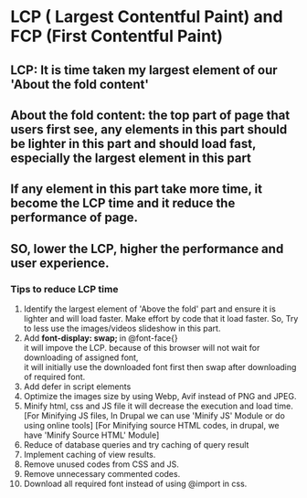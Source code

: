 #  LCP ( Largest Contentful Paint) and FCP (First Contentful Paint)
## LCP: It is time taken my largest element of our 'About the fold content'
## About the fold content: the top part of page that users first see, any elements in this part should be lighter in this part and should load fast, especially the largest element in this part
## If any element in this part take more time, it become the LCP time and it reduce the performance of page.
## SO, lower the LCP, higher the performance and user experience.

### Tips to reduce LCP time

1. Identify the largest element of 'Above the fold' part and ensure it is lighter and will load faster. Make effort by code that it load faster. So, Try to less use the images/videos slideshow in this part.<br>
2.  Add <b>font-display: swap; </b> in @font-face{} <br>
 it will impove the LCP. because of this browser will not wait for downloading of assigned font,<br> it will initially use the downloaded font first then swap after downloading of required font.
3.  Add defer in script elements
4. Optimize the images size by using Webp, Avif instead of PNG and JPEG.<br>
5. Minify html, css and JS file it will decrease the execution and load time.
   [For Minifying JS files, In Drupal we can use 'Minify JS' Module or do using online tools]
   [For Minifying source HTML codes, in drupal, we have 'Minify Source HTML' Module]
6. Reduce of database queries and try caching of query result
7. Implement caching of view results.
8. Remove unused codes from CSS and JS.
9. Remove unnecessary commented codes.
10. Download all required font instead of using @import in css.
   

